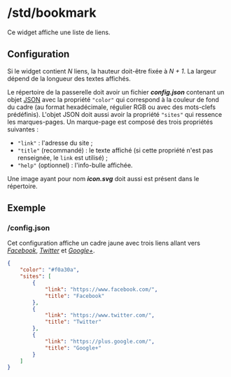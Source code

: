 # /std/bookmark

Ce widget affiche une liste de liens.

## Configuration

Si le widget contient *N* liens, la hauteur doit-être fixée à *N + 1*. La
largeur dépend de la longueur des textes affichés.

Le répertoire de la passerelle doit avoir un fichier ***config.json***
contenant un objet [JSON](http://www.json.org "JavaScript Object Notation")
avec la propriété `"color"` qui correspond à la couleur de fond du cadre (au
format hexadécimale, régulier RGB ou avec des mots-clefs prédéfinis). L'objet
JSON doit aussi avoir la propriété `"sites"` qui ressence les marques-pages. Un
marque-page est composé des trois propriétés suivantes :

- `"link"` : l'adresse du site ;
- `"title"` (recommandé) : le texte affiché (si cette propriété n'est pas
  renseignée, le `link` est utilisé) ;
- `"help"` (optionnel) : l'info-bulle affichée.

Une image ayant pour nom ***icon.svg*** doit aussi est présent dans le
répertoire.

## Exemple

### /config.json

Cet configuration affiche un cadre jaune avec trois liens allant vers
*[Facebook](//www.facebook.com/)*, *[Twitter](https://www.twitter.com/)* et
*[Google+](https://plus.google.com/)*.

```JSON
{
    "color": "#f0a30a",
    "sites": [
        {
            "link": "https://www.facebook.com/",
            "title": "Facebook"
        },
        {
            "link": "https://www.twitter.com/",
            "title": "Twitter"
        },
        {
            "link": "https://plus.google.com/",
            "title": "Google+"
        }
    ]
}
```

